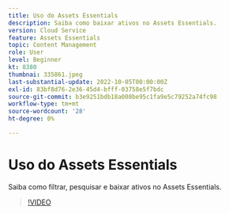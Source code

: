 ```yaml
---
title: Uso do Assets Essentials
description: Saiba como baixar ativos no Assets Essentials.
version: Cloud Service
feature: Assets Essentials
topic: Content Management
role: User
level: Beginner
kt: 8380
thumbnai: 335861.jpeg
last-substantial-update: 2022-10-05T00:00:00Z
exl-id: 83bf8d76-2e36-45d4-bfff-03758e5f7bdc
source-git-commit: b3e9251bdb18a008be95c1fa9e5c79252a74fc98
workflow-type: tm+mt
source-wordcount: '28'
ht-degree: 0%

---
```


# Uso do Assets Essentials

Saiba como filtrar, pesquisar e baixar ativos no Assets Essentials.

>[!VIDEO](https://video.tv.adobe.com/v/335861?quality=12&learn=on)
